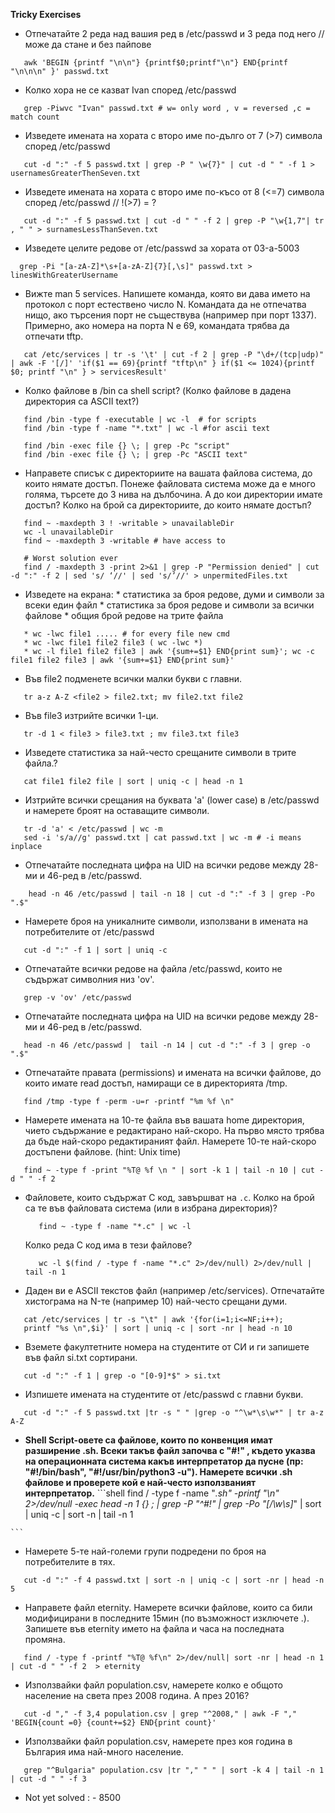 **Tricky Exercises**
  - Отпечатайте 2 реда над вашия ред в /etc/passwd и 3 реда под него // може да стане и без пайпове

  ```shell
     awk 'BEGIN {printf "\n\n"} {printf$0;printf"\n"} END{printf "\n\n\n" }' passwd.txt
  ```

  - Колко хора не се казват Ivan според /etc/passwd
  ```shell
     grep -Piwvc "Ivan" passwd.txt # w= only word , v = reversed ,c = match count 
  ```
  - Изведете имената на хората с второ име по-дълго от 7 (>7) символа според /etc/passwd
  ```shell
     cut -d ":" -f 5 passwd.txt | grep -P " \w{7}" | cut -d " " -f 1 > usernamesGreaterThenSeven.txt
  ```

  - Изведете имената на хората с второ име по-късо от 8 (<=7) символа според /etc/passwd // !(>7) = ?
  ```shell
     cut -d ":" -f 5 passwd.txt | cut -d " " -f 2 | grep -P "\w{1,7"| tr , " " > surnamesLessThanSeven.txt
  ```

  - Изведете целите редове от /etc/passwd за хората от 03-a-5003
  ```shell
    grep -Pi "[a-zA-Z]*\s+[a-zA-Z]{7}[,\s]" passwd.txt > linesWithGreaterUsername
  ```

  - Вижте man 5 services. Напишете команда, която ви дава името на протокол с порт естествено число N. Командата да не отпечатва нищо, ако търсения порт не съществува (например при порт 1337). Примерно, ако номера на порта N е 69, командата трябва да отпечати tftp.
  ```shell
     cat /etc/services | tr -s '\t' | cut -f 2 | grep -P "\d+/(tcp|udp)" | awk -F '[/]' 'if($1 == 69){printf "tftp\n" } if($1 <= 1024){printf $0; printf "\n" } > servicesResult'
  ```

  - Колко файлове в /bin са shell script? (Колко файлове в дадена директория са ASCII text?)
  ```shell
     find /bin -type f -executable | wc -l  # for scripts
     find /bin -type f -name "*.txt" | wc -l #for ascii text 

     find /bin -exec file {} \; | grep -Pc "script" 
     find /bin -exec file {} \; | grep -Pc "ASCII text"
  ```

   - Направете списък с директориите на вашата файлова система, до които нямате достъп. Понеже файловата система може да е много голяма, търсете до 3 нива на дълбочина. А до кои директории имате достъп? Колко на брой са директориите, до които нямате достъп?

   ```shell
      find ~ -maxdepth 3 ! -writable > unavailableDir
      wc -l unavailableDir
      find ~ -maxdepth 3 -writable # have access to 

      # Worst solution ever
      find / -maxdepth 3 -print 2>&1 | grep -P "Permission denied" | cut -d ":" -f 2 | sed 's/ ‘//' | sed 's/’//' > unpermitedFiles.txt 

   ```

   -  Изведете на екрана:
	* статистика за броя редове, думи и символи за всеки един файл
	* статистика за броя редове и символи за всички файлове
	* общия брой редове на трите файла

   ```shell
      * wc -lwc file1 ..... # for every file new cmd 
      * wc -lwc file1 file2 file3 ( wc -lwc *)
      * wc -l file1 file2 file3 | awk '{sum+=$1} END{print sum}'; wc -c file1 file2 file3 | awk '{sum+=$1} END{print sum}' 
   ```
   - Във file2 подменете всички малки букви с главни.
   ```shell
      tr a-z A-Z <file2 > file2.txt; mv file2.txt file2
   ```

   - Във file3 изтрийте всички 1-ци. 

   ```shell
      tr -d 1 < file3 > file3.txt ; mv file3.txt file3
   ```

   - Изведете статистика за най-често срещаните символи в трите файла.?
   ```shell
      cat file1 file2 file | sort | uniq -c | head -n 1 
   ```

   - Изтрийте всички срещания на буквата 'a' (lower case) в /etc/passwd и намерете броят на оставащите символи.
   ```shell
      tr -d 'a' < /etc/passwd | wc -m 
      sed -i 's/a//g' passwd.txt | cat passwd.txt | wc -m # -i means inplace 
   ```
   - Отпечатайте последната цифра на UID на всички редове между 28-ми и 46-ред в /etc/passwd.
   ```shell
       head -n 46 /etc/passwd | tail -n 18 | cut -d ":" -f 3 | grep -Po ".$" 
   ```

   - Намерете броя на уникалните символи, използвани в имената на потребителите от /etc/passwd
   ```shell
      cut -d ":" -f 1 | sort | uniq -c    
   ```

   - Отпечатайте всички редове на файла /etc/passwd, които не съдържат символния низ 'ov'.
   ```shell
      grep -v 'ov' /etc/passwd
   ```
      
   - Отпечатайте последната цифра на UID на всички редове между 28-ми и 46-ред в /etc/passwd.
   ```shell
      head -n 46 /etc/passwd |  tail -n 14 | cut -d ":" -f 3 | grep -o ".$"
   ```

   - Отпечатайте правата (permissions) и имената на всички файлове, до които имате read достъп, намиращи се в директорията /tmp.
   ```shell
      find /tmp -type f -perm -u=r -printf "%m %f \n"
   ```

   - Намерете имената на 10-те файла във вашата home директория, чието съдържание е редактирано най-скоро. На първо място трябва да бъде най-скоро редактираният файл. Намерете 10-те най-скоро достъпени файлове. (hint: Unix time)
   ```shell
      find ~ -type f -print "%T@ %f \n " | sort -k 1 | tail -n 10 | cut -d " " -f 2 
   ```
  
   - Файловете, които съдържат C код, завършват на `.c`.
     Колко на брой са те във файловата система (или в избрана директория)?
     ```shell
        find ~ -type f -name "*.c" | wc -l 
     ```
     Колко реда C код има в тези файлове?
     ```shell
        wc -l $(find / -type f -name "*.c" 2>/dev/null) 2>/dev/null | tail -n 1
     ```

   - Даден ви е ASCII текстов файл (например /etc/services). Отпечатайте хистограма на N-те (например 10) най-често срещани думи.
   ```shell
      cat /etc/services | tr -s "\t" | awk '{for(i=1;i<=NF;i++);
      printf "%s \n",$i}' | sort | uniq -c | sort -nr | head -n 10 
   ```

   - Вземете факултетните номера на студентите от СИ и ги запишете във файл si.txt сортирани.
   ```shell
      cut -d ":" -f 1 | grep -o "[0-9]*$" > si.txt
   ```

   - Изпишете имената на студентите от /etc/passwd с главни букви. 
   ```shell
      cut -d ":" -f 5 passwd.txt |tr -s " " |grep -o "^\w*\s\w*" | tr a-z A-Z

   ```

   - **Shell Script-овете са файлове, които по конвенция имат разширение .sh. Всеки такъв файл започва с "#!<interpreter>" , където <interpreter> указва на         операционната система какъв интерпретатор да пусне (пр: "#!/bin/bash", "#!/usr/bin/python3 -u"). 
    Намерете всички .sh файлове и проверете кой е най-често използваният интерпретатор.**
    ```shell
       find / -type f -name "*.sh" -printf "\n" 2>/dev/null -exec head -n 1 {} \; | grep -P "^#!" | grep -Po "[/\w\s]*" | sort | uniq -c | sort -n | tail -n 1

    ```

   - Намерете 5-те най-големи групи подредени по броя на потребителите в тях.
   ```shell
      cut -d ":" -f 4 passwd.txt | sort -n | uniq -c | sort -nr | head -n 5 
   ```

   - Направете файл eternity. Намерете всички файлове, които са били модифицирани в последните 15мин (по възможност изключете .).  Запишете във eternity името на файла и часa на последната промяна.
   ```shell
      find / -type f -printf "%T@ %f\n" 2>/dev/null| sort -nr | head -n 1 | cut -d " " -f 2  > eternity 
   ```

   - Използвайки файл population.csv, намерете колко е общото население на света през 2008 година. А през 2016?
   ```shell
      cut -d "," -f 3,4 population.csv | grep "^2008," | awk -F "," 'BEGIN{count =0} {count+=$2} END{print count}'

   ```
   - Използвайки файл population.csv, намерете през коя година в България има най-много население.
   ```shell
      grep "^Bulgaria" population.csv |tr "," " " | sort -k 4 | tail -n 1 | cut -d " " -f 3

   ```

   - Not yet solved : 
    - 8500
